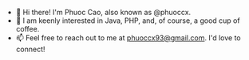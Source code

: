 - 👋 Hi there! I'm Phuoc Cao, also known as @phuoccx.
- 👀 I am keenly interested in Java, PHP, and, of course, a good cup of coffee.
- 📫 Feel free to reach out to me at phuoccx93@gmail.com. I'd love to connect!

<!---
phuoccx/phuoccx is a ✨ special ✨ repository because its `README.md` (this file) appears on your GitHub profile.
You can click the Preview link to take a look at your changes.
--->
